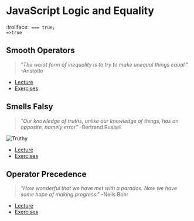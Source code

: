 # JavaScript Logic and Equality
:trollface:` === true;`<br>
`=>true`<br>

## Smooth Operators
> _"The worst form of inequality is to try to make unequal things equal."_ -Aristotle

- [Lecture](https://github.com/johnochs/Learning-JS/tree/master/logic/lectures/operators.md)
- [Exercises](https://github.com/johnochs/Learning-JS/tree/master/logic/exercises/operators.js)<br>

## Smells Falsy
> _"Our knowledge of truths, unlike our knowledge of things, has an opposite, namely error"_ -Bertrand Russell

![Truthy](http://i.giphy.com/12QgPOiTa7Ab04.gif)
- [Lecture](https://github.com/johnochs/Learning-JS/tree/master/logic/lectures/coercion-and-truthiness.md)
- [Exercises](https://github.com/johnochs/Learning-JS/tree/master/logic/exercises/coercion-and-truthiness.js)<br>

## Operator Precedence
> _"How wonderful that we have met with a paradox. Now we have some hope of making progress."_ -Neils Bohr

- [Lecture](https://github.com/johnochs/Learning-JS/tree/master/logic/lectures/operator-precedence.md)
- [Exercises](https://github.com/johnochs/Learning-JS/tree/master/logic/exercises/operator-precedence.js)
